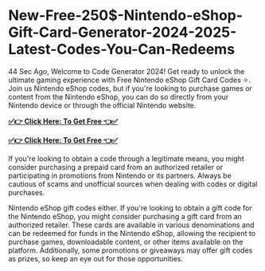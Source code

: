 # New-Free-250$-Nintendo-eShop-Gift-Card-Generator-2024-2025-Latest-Codes-You-Can-Redeems

44 Sec Ago, Welcome to Code Generator 2024! Get ready to unlock the ultimate gaming experience with Free Nintendo eShop Gift Card Codes ✧. Join us Nintendo eShop codes, but if you're looking to purchase games or content from the Nintendo eShop, you can do so directly from your Nintendo device or through the official Nintendo website.

**[✅👉 Click Here: To Get Free 👈✅](https://tinyurl.com/yu8sv8t7)**

**[✅👉 Click Here: To Get Free 👈✅](https://tinyurl.com/yu8sv8t7)**

If you're looking to obtain a code through a legitimate means, you might consider purchasing a prepaid card from an authorized retailer or participating in promotions from Nintendo or its partners. Always be cautious of scams and unofficial sources when dealing with codes or digital purchases.

Nintendo eShop gift codes either. If you're looking to obtain a gift code for the Nintendo eShop, you might consider purchasing a gift card from an authorized retailer. These cards are available in various denominations and can be redeemed for funds in the Nintendo eShop, allowing the recipient to purchase games, downloadable content, or other items available on the platform. Additionally, some promotions or giveaways may offer gift codes as prizes, so keep an eye out for those opportunities.


